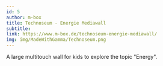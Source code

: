 ```yaml
---
id: 5
author: m-box
title: Technoseum - Energie Mediawall
subtitle:
link: https://www.m-box.de/technoseum-energie-mediawall/
img: img/MadeWithGamma/Technoseum.png
---
```

A large multitouch wall for kids to explore the topic "Energy".